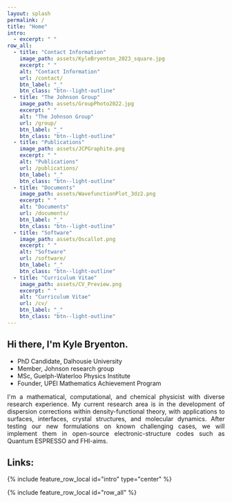 ```yaml
---
layout: splash
permalink: /
title: "Home"
intro:
  - excerpt: " "
row_all:
  - title: "Contact Information"
    image_path: assets/KyleBryenton_2023_square.jpg
    excerpt: " "
    alt: "Contact Information"
    url: /contact/
    btn_label: "_"
    btn_class: "btn--light-outline"
  - title: "The Johnson Group"
    image_path: assets/GroupPhoto2022.jpg
    excerpt: " "
    alt: "The Johnson Group"
    url: /group/
    btn_label: "_"
    btn_class: "btn--light-outline"
  - title: "Publications"
    image_path: assets/JCPGraphite.png
    excerpt: " "
    alt: "Publications"
    url: /publications/
    btn_label: "_"
    btn_class: "btn--light-outline"
  - title: "Documents"
    image_path: assets/WavefunctionPlot_3dz2.png
    excerpt: " "
    alt: "Documents"
    url: /documents/
    btn_label: "_"
    btn_class: "btn--light-outline"
  - title: "Software"
    image_path: assets/Oscallot.png
    excerpt: " "
    alt: "Software"
    url: /software/
    btn_label: "_"
    btn_class: "btn--light-outline"
  - title: "Curriculum Vitae"
    image_path: assets/CV_Preview.png
    excerpt: " "
    alt: "Curriculum Vitae"
    url: /cv/
    btn_label: "_"
    btn_class: "btn--light-outline"
---
```


<style>
div {
  text-align: justify;
  text-justify: inter-word;
}
</style>
  
## Hi there, I'm Kyle Bryenton.

* PhD Candidate, Dalhousie University
* Member, Johnson research group  
* MSc, Guelph-Waterloo Physics Institute
* Founder, UPEI Mathematics Achievement Program

<div> I'm a mathematical, computational, and chemical physicist with diverse research experience. My current research area is in the development of dispersion corrections within density-functional theory, with applications to surfaces, interfaces, crystal structures, and molecular dynamics. After testing our new formulations on known challenging cases, we will implement them in open-source electronic-structure codes such as Quantum ESPRESSO and FHI-aims.</div>

## Links:

{% include feature_row_local id="intro" type="center" %}

{% include feature_row_local id="row_all" %}


